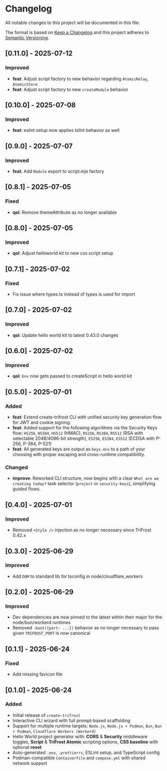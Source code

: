 # Changelog

All notable changes to this project will be documented in this file.

The format is based on [Keep a Changelog](https://keepachangelog.com/en/1.0.0/) and this project adheres to [Semantic Versioning](https://semver.org/spec/v2.0.0.html).

## [0.11.0] - 2025-07-12
### Improved
- **feat**: Adjust script factory to new behavior regarding `AtomicRelay`, `AtomicStore`
- **feat**: Adjust script factory to new `createModule` behavior

## [0.10.0] - 2025-07-08
### Improved
- **feat**: eslint setup now applies tslint behavior as well

## [0.9.0] - 2025-07-07
### Improved
- **feat**: Add `Module` export to script.mjs factory

## [0.8.1] - 2025-07-05
### Fixed
- **qol**: Remove themeAttribute as no longer available

## [0.8.0] - 2025-07-05
### Improved
- **qol**: Adjust helloworld kit to new css script setup

## [0.7.1] - 2025-07-02
### Fixed
- Fix issue where types.ts instead of types is used for import

## [0.7.0] - 2025-07-02
### Improved
- **qol**: Update hello world kit to latest 0.43.0 changes

## [0.6.0] - 2025-07-02
### Improved
- **qol**: `Env` now gets passed to createScript in hello world kit

## [0.5.0] - 2025-07-01
### Added
- **feat**: Extend create-trifrost CLI with unified security key generation flow for JWT and cookie signing.
- **feat**: Added support for the following algorithms via the Security Keys flow: `HS256`, `HS384`, `HS512` (HMAC), `RS256`, `RS384`, `RS512` (RSA with selectable 2048/4096-bit strength), `ES256`, `ES384`, `ES512` (ECDSA with P-256, P-384, P-521)
- **feat**: All generated keys are output as `keys.env` to a path of your choosing with proper escaping and cross-runtime compatibility.

### Changed
- **improve**: Reworked CLI structure, now begins with a clear `What are we creating today?` task selector (`project` or `security-keys`), simplifying guided flows.

## [0.4.0] - 2025-07-01
### Improved
- Removed `<Style />` injection as no longer necessary since TriFrost 0.42.x

## [0.3.0] - 2025-06-29
### Improved
- Add `DOM` to standard lib for tsconfig in node/cloudflare_workers

## [0.2.0] - 2025-06-29
### Improved
- Dev dependencies are now pinned to the latest within their major for the node/bun/workerd runtimes
- Removed `.boot({port: ...})` behavior as no longer necessary to pass given `TRIFROST_PORT` is now canonical

## [0.1.1] - 2025-06-24
### Fixed
- Add missing favicon file

## [0.1.0] - 2025-06-24
### Added
- Initial release of `create-trifrost`
- Interactive CLI wizard with full prompt-based scaffolding
- Support for multiple runtime targets: `Node.js`, `Node.js + Podman`, `Bun`, `Bun + Podman`, `Cloudflare Workers (Workerd)`
- Hello World project generator with: **CORS** & **Security** middleware toggles, **Script** & **TriFrost Atomic** scripting options, **CSS baseline** with optional **reset**
- Auto-generated `.env`, `.prettierrc`, ESLint setup, and TypeScript config
- Podman-compatible `Containerfile` and `compose.yml` with shared network support
